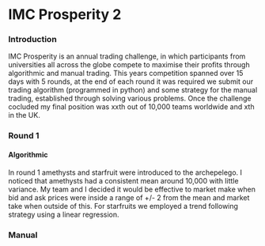 # IMC Prosperity 2
### Introduction
IMC Prosperity is an annual trading challenge, in which participants from universities all across the globe compete to maximise their profits through algorithmic and manual trading. This years competition spanned over 15 days with 5 rounds, at the end of each round it was required we submit our trading algorithm (programmed in python) and some strategy for the manual trading, established through solving various problems. Once the challenge cocluded my final position was xxth out of 10,000 teams worldwide and xth in the UK.
### Round 1
#### Algorithmic
In round 1 amethysts and starfruit were introduced to the archepelego. I noticed that amethysts had a consistent mean around 10,000 with little variance. My team and I decided it would be effective to market make when bid and ask prices were inside a range of +/- 2 from the mean and market take when outside of this. For starfruits we employed a trend following strategy using a linear regression.
### Manual
